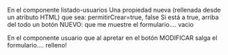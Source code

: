 
En el componente listado-usuarios
    Una propiedad nueva (rellenada desde un atributo HTML) que sea: permitirCrear=true, false
    Si está a true, arriba del todo un botón NUEVO: que me muestre el formulario.... vacio

En el componente usuario
    que al apretar en el botón MODIFICAR salga el formulario.... relleno!